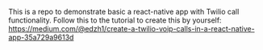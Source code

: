 This is a repo to demonstrate basic a react-native app with Twilio call functionality.
Follow this to the tutorial to create this by yourself: https://medium.com/@edzh1/create-a-twilio-voip-calls-in-a-react-native-app-35a729a9613d